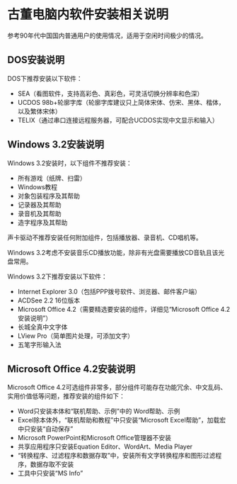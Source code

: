 古董电脑内软件安装相关说明
==========================

参考90年代中国国内普通用户的使用情况，适用于空闲时间极少的情况。

DOS安装说明
-----------

DOS下推荐安装以下软件：

* SEA（看图软件，支持高彩色、真彩色，可灵活切换分辨率和色深）
* UCDOS 98b+轮廓字库（轮廓字库建议只上简体宋体、仿宋、黑体、楷体，以及繁体宋体）
* TELIX（通过串口连接远程服务器，可配合UCDOS实现中文显示和输入）

Windows 3.2安装说明
-------------------

Windows 3.2安装时，以下组件不推荐安装：

* 所有游戏（纸牌、扫雷）
* Windows教程
* 对象包装程序及其帮助
* 记录器及其帮助
* 录音机及其帮助
* 造字程序及其帮助

声卡驱动不推荐安装任何附加组件，包括播放器、录音机、CD唱机等。

Windows 3.2考虑不安装音乐CD播放功能，除非有光盘需要播放CD音轨且该光盘常用。

Windows 3.2下推荐安装以下软件：

* Internet Explorer 3.0（包括PPP拨号软件、浏览器、邮件客户端）
* ACDSee 2.2 16位版本
* Microsoft Office 4.2（需要精选要安装的组件，详细见“Microsoft Office 4.2安装说明”）
* 长城全真中文字体
* LView Pro（简单图片处理，可添加文字）
* 五笔字形输入法

Microsoft Office 4.2安装说明
----------------------------

Microsoft Office 4.2可选组件非常多，部分组件可能存在功能冗余、中文乱码、实用价值低等问题，推荐安装的组件如下：

* Word只安装本体和“联机帮助、示例”中的 Word帮助、示例
* Excel除本体外，“联机帮助和教程”中只安装“Microsoft Excel帮助”，加载宏中只安装“自动保存”
* Microsoft PowerPoint和Microsoft Office管理器不安装
* 共享应用程序只安装Equation Editor、WordArt、Media Player
* “转换程序、过滤程序和数据存取”中，安装所有文字转换程序和图形过滤程序，数据存取不安装
* 工具中只安装“MS Info”

